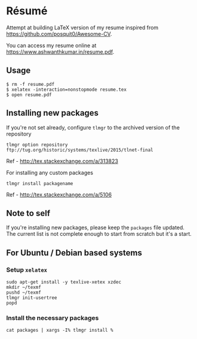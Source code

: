 # Résumé
Attempt at building LaTeX version of my resume inspired from https://github.com/posquit0/Awesome-CV.

You can access my resume online at https://www.ashwanthkumar.in/resume.pdf.

## Usage
```
$ rm -f resume.pdf
$ xelatex -interaction=nonstopmode resume.tex
$ open resume.pdf
```

## Installing new packages
If you're not set already, configure `tlmgr` to the archived version of the repository
```
tlmgr option repository ftp://tug.org/historic/systems/texlive/2015/tlnet-final
```
Ref - http://tex.stackexchange.com/a/313823

For installing any custom packages
```
tlmgr install packagename
```
Ref - http://tex.stackexchange.com/a/5106

## Note to self
If you're installing new packages, please keep the `packages` file updated. The current list is not complete enough to start from scratch but it's a start.

## For Ubuntu / Debian based systems

### Setup `xelatex`

```
sudo apt-get install -y texlive-xetex xzdec
mkdir ~/texmf
pushd ~/texmf
tlmgr init-usertree
popd
```

### Install the necessary packages

```
cat packages | xargs -I% tlmgr install %
```
